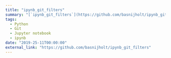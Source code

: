 ```yaml
---
title: "ipynb_git_filters"
summary: "[`ipynb_git_filters`](https://github.com/basnijholt/ipynb_git_filters): remove `ipynb`'s output on each commit to keep a clean history. Not very smart but **very useful** 🤖"
tags:
  - Python
  - Git
  - Jupyter notebook
  - ipynb
date: "2019-25-11T00:00:00"
external_link: "https://github.com/basnijholt/ipynb_git_filters"
---
```

